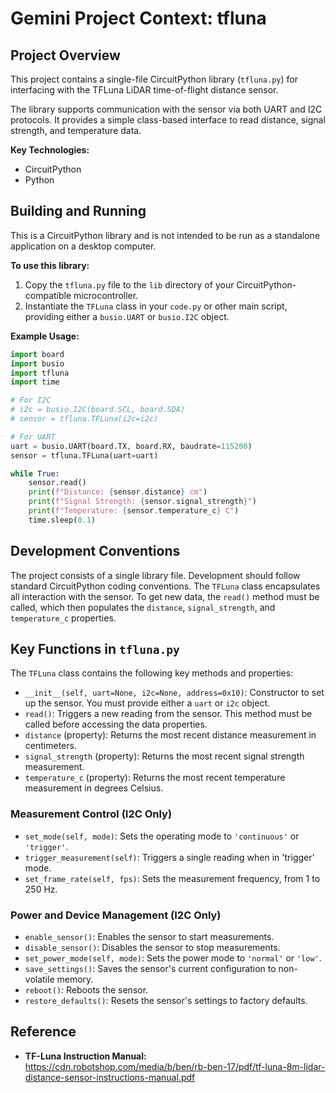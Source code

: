 # Gemini Project Context: tfluna

## Project Overview

This project contains a single-file CircuitPython library (`tfluna.py`) for interfacing with the TFLuna LiDAR time-of-flight distance sensor.

The library supports communication with the sensor via both UART and I2C protocols. It provides a simple class-based interface to read distance, signal strength, and temperature data.

**Key Technologies:**
*   CircuitPython
*   Python

## Building and Running

This is a CircuitPython library and is not intended to be run as a standalone application on a desktop computer.

**To use this library:**

1.  Copy the `tfluna.py` file to the `lib` directory of your CircuitPython-compatible microcontroller.
2.  Instantiate the `TFLuna` class in your `code.py` or other main script, providing either a `busio.UART` or `busio.I2C` object.

**Example Usage:**

```python
import board
import busio
import tfluna
import time

# For I2C
# i2c = busio.I2C(board.SCL, board.SDA)
# sensor = tfluna.TFLuna(i2c=i2c)

# For UART
uart = busio.UART(board.TX, board.RX, baudrate=115200)
sensor = tfluna.TFLuna(uart=uart)

while True:
    sensor.read()
    print(f"Distance: {sensor.distance} cm")
    print(f"Signal Strength: {sensor.signal_strength}")
    print(f"Temperature: {sensor.temperature_c} C")
    time.sleep(0.1)
```

## Development Conventions

The project consists of a single library file. Development should follow standard CircuitPython coding conventions. The `TFLuna` class encapsulates all interaction with the sensor. To get new data, the `read()` method must be called, which then populates the `distance`, `signal_strength`, and `temperature_c` properties.

## Key Functions in `tfluna.py`

The `TFLuna` class contains the following key methods and properties:

*   `__init__(self, uart=None, i2c=None, address=0x10)`: Constructor to set up the sensor. You must provide either a `uart` or `i2c` object.
*   `read()`: Triggers a new reading from the sensor. This method must be called before accessing the data properties.
*   `distance` (property): Returns the most recent distance measurement in centimeters.
*   `signal_strength` (property): Returns the most recent signal strength measurement.
*   `temperature_c` (property): Returns the most recent temperature measurement in degrees Celsius.

### Measurement Control (I2C Only)
*   `set_mode(self, mode)`: Sets the operating mode to `'continuous'` or `'trigger'`.
*   `trigger_measurement(self)`: Triggers a single reading when in 'trigger' mode.
*   `set_frame_rate(self, fps)`: Sets the measurement frequency, from 1 to 250 Hz.

### Power and Device Management (I2C Only)
*   `enable_sensor()`: Enables the sensor to start measurements.
*   `disable_sensor()`: Disables the sensor to stop measurements.
*   `set_power_mode(self, mode)`: Sets the power mode to `'normal'` or `'low'`.
*   `save_settings()`: Saves the sensor's current configuration to non-volatile memory.
*   `reboot()`: Reboots the sensor.
*   `restore_defaults()`: Resets the sensor's settings to factory defaults.

## Reference

*   **TF-Luna Instruction Manual:** https://cdn.robotshop.com/media/b/ben/rb-ben-17/pdf/tf-luna-8m-lidar-distance-sensor-instructions-manual.pdf
